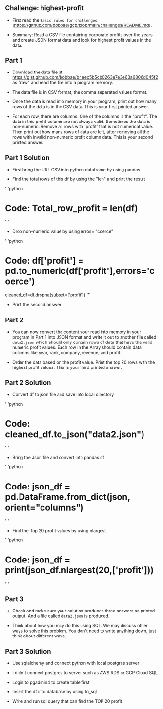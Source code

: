 # 



## Challenge: highest-profit

* First read the `Basic rules for challenges` (https://github.com/bobbae/gcp/blob/main/challenges/README.md).

* Summary: Read a CSV file containing corporate profits over the years and create JSON format data and look for highest profit values in the data.

## Part 1

* Download the data file at https://gist.github.com/bobbae/b4eec5b5cb0263e7e3e63a6806d045f2 as "raw" and read the file into a program memory.  

* The data file is in CSV format, the
comma separated values format.  

* Once the data is read into memory in your program, print out how many rows of the data is in the CSV data. This is your first printed answer.

* For each row, there are columns.  One of the columns is the "profit".  The data in this profit column
are not always valid.  Sometimes the data is non-numeric.  Remove all rows with 'profit' that is not numerical value. Then
print out how many rows of data are left, after removing all the rows with invalid non-numeric profit column data.  This is your second printed answer.

## Part 1 Solution

* First bring the URL CSV into python dataframe by using pandas

* Find the total rows of this df by using the "len" and print the result

'''python
# Code: Total_row_profit = len(df)
'''

* Drop non-numeric value by using erros= "coerce" 

'''python
# Code: df['profit'] = pd.to_numeric(df['profit'],errors='coerce')
cleaned_df=df.dropna(subset=['profit'])
'''
* Print the second answer

## Part 2

* You can now convert the content your read into memory in your program in Part 1 into JSON format and write it out to another file called `data2.json` which should only contain rows of data that have the valid numeric profit values. Each row in the Array should contain data columns like year, rank, company, revenue, and profit.

* Order the data based on the profit value.  Print the top 20 rows with the highest profit values. This is your third printed answer.

## Part 2 Solution

* Convert df to json file and save into local directory

'''python
# Code: cleaned_df.to_json("data2.json")
'''
* Bring the Json file and convert into pandas df

'''python
# Code: json_df = pd.DataFrame.from_dict(json, orient="columns")
'''

* Find the Top 20 profit values by using nlargest

'''python
# Code: json_df = print(json_df.nlargest(20,['profit']))
'''

## Part 3

* Check and make sure your solution produces three answers as printed output. And a file called `data2.json` is produced.

* Think about how you may do this using SQL.  We may discuss other ways to solve this problem.  You don't need to write anything down, just think about different ways.

## Part 3 Solution

* Use sqlalchemy and connect python with local postgres server 

* I didn't connect postgres to server such as AWS RDS or GCP Cloud SQL

* Login to pgadmin4 to create table first

* Insert the df into database by using to_sql

* Write and run sql query that can find the TOP 20 profit
